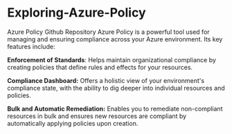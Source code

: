 # Exploring-Azure-Policy
Azure Policy Github Repository 
Azure Policy is a powerful tool used for managing and ensuring compliance across your  Azure environment. Its key features include:

**Enforcement of Standards**: Helps maintain organizational compliance by creating policies that define rules and effects for your resources.

**Compliance Dashboard:** Offers a holistic view of your environment's compliance state, with the ability to dig deeper into individual resources and policies.

**Bulk and Automatic Remediation:** Enables you to remediate non-compliant resources in bulk and ensures new resources are compliant by automatically applying policies upon creation.
